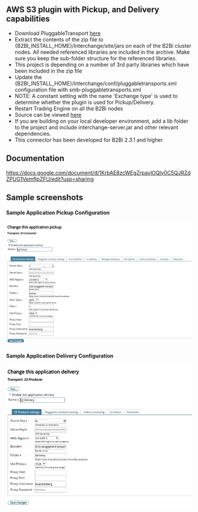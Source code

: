 ## AWS S3 plugin with Pickup, and Delivery capabilities

* Download PluggableTransport [here](https://github.com/TurnUpTheBass/axway-b2bi-plugins/blob/master/b2b-s3-plugin/distributions/b2b-s3.zip)
* Extract the contents of the zip file to {B2BI_INSTALL_HOME}/Interchange/site/jars on each of the B2Bi cluster nodes.  All needed referenced libraries are included in the archive. Make sure you keep the sub-folder structure for the referenced libraries.
* This project is depending on a number of 3rd party libraries which have been included in the zip file
* Update the {B2BI_INSTALL_HOME}/Interchange/conf/pluggabletransports.xml configuration file with smb-pluggabletransports.xml
* NOTE: A constant setting with the name 'Exchange type' is used to determine whether the plugin is used for Pickup/Delivery.
* Restart Trading Engine on all the B2Bi nodes
* Source can be viewed [here](https://github.com/TurnUpTheBass/axway-b2bi-plugins/tree/master/b2b-s3-plugin) 
* If you are building on your local developer environment, add a lib folder to the project and include interchange-server.jar and other relevant dependencies. 
* This connector has been developed for B2Bi 2.3.1 and higher


## Documentation

https://docs.google.com/document/d/1KrbAE8zcWEgZrpavlOQly0C5QJRZdZPUG1VemfIpZFU/edit?usp=sharing


## Sample screenshots

#### Sample Application Pickup Configuration
![Sample Application Pickup Configuration](distributions/screenshots/B2Bi_S3_ApplicationPickup.jpg)


#### Sample Application Delivery Configuration
![Sample Application Delivery Configuration](distributions/screenshots/B2Bi_S3_ApplicationDelivery.jpg)
